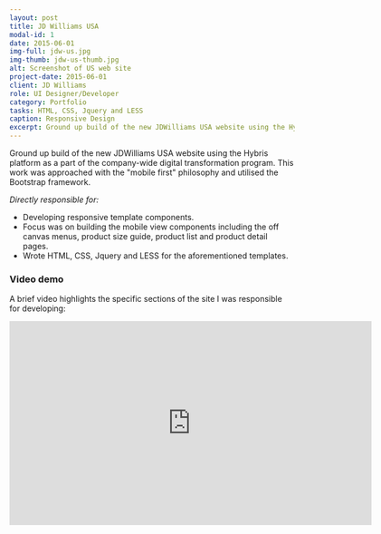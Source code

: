 ```yaml
---
layout: post
title: JD Williams USA
modal-id: 1
date: 2015-06-01
img-full: jdw-us.jpg
img-thumb: jdw-us-thumb.jpg
alt: Screenshot of US web site
project-date: 2015-06-01
client: JD Williams
role: UI Designer/Developer
category: Portfolio
tasks: HTML, CSS, Jquery and LESS 
caption: Responsive Design
excerpt: Ground up build of the new JDWilliams USA website using the Hybris platform as a part of the company-wide digital transformation program.
---
```


Ground up build of the new JDWilliams USA website using the Hybris platform as a part of the company-wide digital transformation program. This work was approached with the "mobile first" philosophy and utilised the Bootstrap framework.

*Directly responsible for:*

* Developing responsive template components.
* Focus was on building the mobile view components including the off canvas menus, product size guide, product list and product detail pages. 
* Wrote HTML, CSS, Jquery and LESS for the aforementioned templates.  
 

### Video demo

A brief video highlights the specific sections of the site I was responsible for developing:

<iframe width="640" height="360" src="https://www.youtube.com/embed/8S3tmYrMsmY" frameborder="0" allowfullscreen></iframe>

